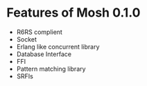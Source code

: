 # Features of Mosh 0.1.0 #
  * R6RS complient
  * Socket
  * Erlang like concurrent library
  * Database Interface
  * FFI
  * Pattern matching library
  * SRFIs